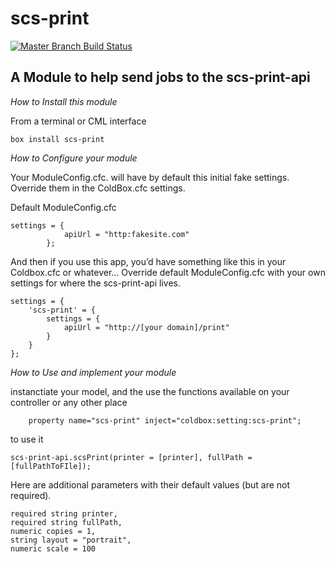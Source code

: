 # scs-print

[![Master Branch Build Status](https://img.shields.io/travis/egomezm/scs-print-module/master.svg?style=flat-square&label=master)](https://travis-ci.org/egomezm/scs-print-module)

## A Module to help send jobs to the scs-print-api

*How to Install this module*

From a terminal or CML interface
```
box install scs-print
```


*How to Configure your module*

Your ModuleConfig.cfc. will have by default this initial fake settings.
Override them in the ColdBox.cfc settings.

Default ModuleConfig.cfc
```
settings = {
            apiUrl = "http:fakesite.com"
        };
```

And then if you use this app, you’d have something like this in your Coldbox.cfc or whatever…
Override default ModuleConfig.cfc with your own settings for where the scs-print-api lives.
```
settings = {
    'scs-print' = {
        settings = {
            apiUrl = "http://[your domain]/print"
        }
    }
};
```

*How to Use and implement your module*

instanctiate your model, and the use the functions available
on your controller or any other place
```
    property name="scs-print" inject="coldbox:setting:scs-print";
```
to use it
```
scs-print-api.scsPrint(printer = [printer], fullPath = [fullPathToFIle]);
```
Here are additional parameters with their default values (but are not required).
```
required string printer,
required string fullPath,
numeric copies = 1,
string layout = "portrait",
numeric scale = 100
```